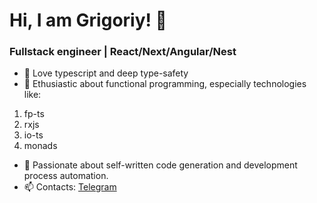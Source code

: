 # Hi, I am Grigoriy! 👋

### Fullstack engineer | React/Next/Angular/Nest

- 🔭 Love typescript and deep type-safety
- 🌱 Ethusiastic about functional programming, especially technologies like:

1. fp-ts
2. rxjs
3. io-ts
4. monads

- 💓 Passionate about self-written code generation and development process automation.
- 📫 Contacts: [Telegram](https://t.me/TheMostAverageHedgehog)
